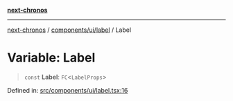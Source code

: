 [**next-chronos**](../../../../README.md)

***

[next-chronos](../../../../README.md) / [components/ui/label](../README.md) / Label

# Variable: Label

> `const` **Label**: `FC`\<`LabelProps`\>

Defined in: [src/components/ui/label.tsx:16](https://github.com/Bababum95/next-chronos/blob/41860730c8dd12c16699269e1eee86402c8d1a9f/src/components/ui/label.tsx#L16)
